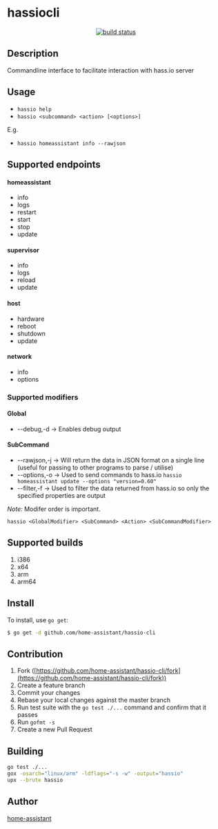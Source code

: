 # hassiocli

<p align="center">
<a href="https://travis-ci.org/home-assistant/hassio-cli">
        <img src="https://travis-ci.org/home-assistant/hassio-cli.svg?branch=master"
            alt="build status"></a>
</p>



## Description

Commandline interface to facilitate interaction with hass.io server

## Usage
- `hassio help`
- `hassio <subcommand> <action> [<options>]`

E.g.
- `hassio homeassistant info --rawjson`   

## Supported endpoints
#### homeassistant
- info
- logs
- restart
- start
- stop
- update

#### supervisor
- info
- logs
- reload
- update

#### host
- hardware
- reboot
- shutdown
- update

#### network
- info
- options


### Supported modifiers
#### Global
- --debug,-d -> Enables debug output

#### SubCommand
- --rawjson,-j -> Will return the data in JSON format on a 
                    single line (useful for passing to other 
                    programs to parse / utilise)
- --options,-o -> Used to send commands to hass.io `hassio homeassistant update --options "version=0.60"`
- --filter,-f  -> Used to filter the data returned from hass.io so only the specified properties are output

*Note:* Modifer order is important.

`hassio <GlobalModifier> <SubCommand> <Action> <SubCommandModifier>`
 
## Supported builds

1. i386
1. x64
1. arm
1. arm64

## Install

To install, use `go get`:

```bash
$ go get -d github.com/home-assistant/hassio-cli
```

## Contribution

1. Fork ([https://github.com/home-assistant/hassio-cli/fork](https://github.com/home-assistant/hassio-cli/fork))
1. Create a feature branch
1. Commit your changes
1. Rebase your local changes against the master branch
1. Run test suite with the `go test ./...` command and confirm that it passes
1. Run `gofmt -s`
1. Create a new Pull Request


## Building
```bash
go test ./...
gox -osarch="linux/arm" -ldflags="-s -w" -output="hassio"
upx --brute hassio
```

## Author

[home-assistant](https://github.com/home-assistant)
